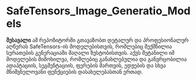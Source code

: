 # SafeTensors_Image_Generatio_Models
**შესავალი**
ამ რეპოზიტორში გთავაზობთ დეტალურ და პროფესიონალურ აღწერას SafeTensors-ის მოდელებისთვის, რომლებიც შექმნილია სურათების გენერაციაში მაღალი ზუსტობისთვის. აქვს შეტანილი იმ მოდელების მიმოხილვა, რომლებიც განახლებულია და განვრცობილია ადაპტაციის, სეგმენტაციის, ფერების მართვის, ედჟების და სხვა მნიშვნელოვანი ფუნქციების დასახელებასთან ერთად.
